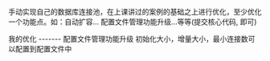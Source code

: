 手动实现自己的数据库连接池，在上课讲过的案例的基础之上进行优化，至少优化一个功能点。如：自动扩容… 配置文件管理功能升级…等等(提交核心代码, 即可)


我的优化 ------- 配置文件管理功能升级
初始化大小，增量大小，最小连接数可以配置到配置文件中